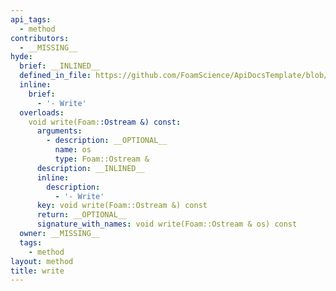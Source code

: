 ```yaml
---
api_tags:
  - method
contributors:
  - __MISSING__
hyde:
  brief: __INLINED__
  defined_in_file: https://github.com/FoamScience/ApiDocsTemplate/blob/main/code/lib1/sampleBC/sampleBCFvPatchField.H
  inline:
    brief:
      - '- Write'
  overloads:
    void write(Foam::Ostream &) const:
      arguments:
        - description: __OPTIONAL__
          name: os
          type: Foam::Ostream &
      description: __INLINED__
      inline:
        description:
          - '- Write'
      key: void write(Foam::Ostream &) const
      return: __OPTIONAL__
      signature_with_names: void write(Foam::Ostream & os) const
  owner: __MISSING__
  tags:
    - method
layout: method
title: write
---
```

